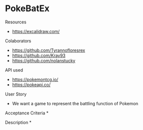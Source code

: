 # PokeBatEx

Resources
* https://excalidraw.com/

Colaborators
* https://github.com/Tyrannofloresrex
* https://github.com/Kray93
* https://github.com/nolanstucky

API used
* https://pokemontcg.io/
* https://pokeapi.co/

User Story
* We want a game to represent the battling function of Pokemon

Acceptance Criteria
* 

Description
* 